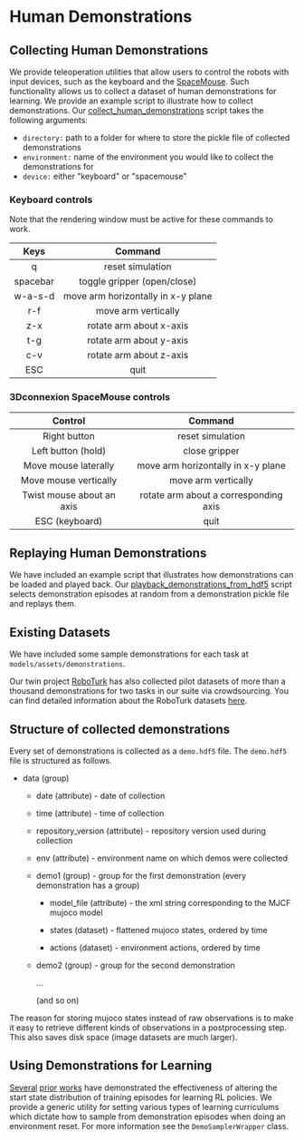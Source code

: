 # Human Demonstrations

## Collecting Human Demonstrations

We provide teleoperation utilities that allow users to control the robots with input devices, such as the keyboard and the [SpaceMouse](https://www.3dconnexion.com/spacemouse_compact/en/). Such functionality allows us to collect a dataset of human demonstrations for learning. We provide an example script to illustrate how to collect demonstrations. Our [collect_human_demonstrations](https://github.com/ARISE-Initiative/robosuite/blob/master/robosuite/scripts/collect_human_demonstrations.py) script takes the following arguments:

- `directory:` path to a folder for where to store the pickle file of collected demonstrations
- `environment:` name of the environment you would like to collect the demonstrations for
- `device:` either "keyboard" or "spacemouse"

### Keyboard controls

Note that the rendering window must be active for these commands to work.

|   Keys   |              Command               |
| :------: | :--------------------------------: |
|    q     |          reset simulation          |
| spacebar |    toggle gripper (open/close)     |
| w-a-s-d  | move arm horizontally in x-y plane |
|   r-f    |        move arm vertically         |
|   z-x    |      rotate arm about x-axis       |
|   t-g    |      rotate arm about y-axis       |
|   c-v    |      rotate arm about z-axis       |
|   ESC    |                quit                |

### 3Dconnexion SpaceMouse controls

|          Control          |                Command                |
| :-----------------------: | :-----------------------------------: |
|       Right button        |           reset simulation            |
|    Left button (hold)     |             close gripper             |
|   Move mouse laterally    |  move arm horizontally in x-y plane   |
|   Move mouse vertically   |          move arm vertically          |
| Twist mouse about an axis | rotate arm about a corresponding axis |
|      ESC (keyboard)       |                 quit                  |



## Replaying Human Demonstrations

We have included an example script that illustrates how demonstrations can be loaded and played back. Our [playback_demonstrations_from_hdf5](https://github.com/ARISE-Initiative/robosuite/blob/master/robosuite/scripts/playback_demonstrations_from_hdf5.py) script selects demonstration episodes at random from a demonstration pickle file and replays them.


## Existing Datasets

We have included some sample demonstrations for each task at `models/assets/demonstrations`.

Our twin project [RoboTurk](http://roboturk.stanford.edu) has also collected pilot datasets of more than a thousand demonstrations for two tasks in our suite via crowdsourcing. You can find detailed information about the RoboTurk datasets [here](roboturk).


## Structure of collected demonstrations

Every set of demonstrations is collected as a `demo.hdf5` file. The `demo.hdf5` file is structured as follows.

- data (group)

  - date (attribute) - date of collection

  - time (attribute) - time of collection

  - repository_version (attribute) - repository version used during collection

  - env (attribute) - environment name on which demos were collected

  - demo1 (group) - group for the first demonstration (every demonstration has a group)

    - model_file (attribute) - the xml string corresponding to the MJCF mujoco model

    - states (dataset) - flattened mujoco states, ordered by time

    - actions (dataset) - environment actions, ordered by time

  - demo2 (group) - group for the second demonstration

    ... 

    (and so on)

The reason for storing mujoco states instead of raw observations is to make it easy to retrieve different kinds of observations in a postprocessing step. This also saves disk space (image datasets are much larger).


## Using Demonstrations for Learning

[Several](https://arxiv.org/abs/1802.09564) [prior](https://arxiv.org/abs/1807.06919) [works](https://arxiv.org/abs/1804.02717) have demonstrated the effectiveness of altering the start state distribution of training episodes for learning RL policies. We provide a generic utility for setting various types of learning curriculums which dictate how to sample from demonstration episodes when doing an environment reset. For more information see the `DemoSamplerWrapper` class.